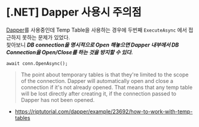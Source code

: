 # [.NET] Dapper 사용시 주의점

[Dapper](https://github.com/DapperLib/Dapper)를 사용중인데 Temp Table을 사용하는 경우에 두번째 `ExecuteAsync` 에서 접근하지 못하는 문제가 있었다.  
찾아보니 ***DB connection을 명시적으로 Open 해놓으면 Dapper 내부에서 DB Connection을 Open/Close를 하는 것을 방지할 수 있다.***
```
await conn.OpenAsync();
```

> The point about temporary tables is that they're limited to the scope of the connection. Dapper will automatically open and close a connection if it's not already opened. That means that any temp table will be lost directly after creating it, if the connection passed to Dapper has not been opened.

- https://riptutorial.com/dapper/example/23692/how-to-work-with-temp-tables